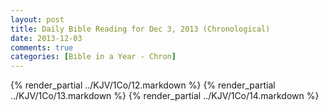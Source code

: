 ```yaml
---
layout: post
title: Daily Bible Reading for Dec 3, 2013 (Chronological)
date: 2013-12-03
comments: true
categories: [Bible in a Year - Chron]
---
```

{% render_partial ../KJV/1Co/12.markdown %}
{% render_partial ../KJV/1Co/13.markdown %}
{% render_partial ../KJV/1Co/14.markdown %}

